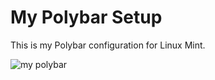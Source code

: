 # My Polybar Setup

This is my Polybar configuration for Linux Mint.

<div>
   <img src="/home/augz/Pictures/polybar_screenshot" alt="my polybar">
</div>
